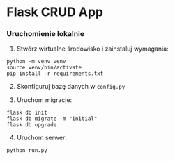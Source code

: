 # Flask CRUD App

### Uruchomienie lokalnie

1. Stwórz wirtualne środowisko i zainstaluj wymagania:

```
python -m venv venv
source venv/bin/activate
pip install -r requirements.txt
```

2. Skonfiguruj bazę danych w `config.py`

3. Uruchom migracje:

```
flask db init
flask db migrate -m "initial"
flask db upgrade
```

4. Uruchom serwer:

```
python run.py
```
